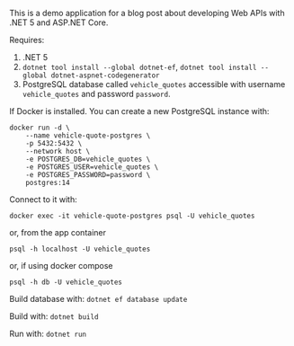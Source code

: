 This is a demo application for a blog post about developing Web APIs with .NET 5 and ASP.NET Core.

Requires:
1. .NET 5
2. `dotnet tool install --global dotnet-ef`, `dotnet tool install --global dotnet-aspnet-codegenerator`
3. PostgreSQL database called `vehicle_quotes` accessible with username `vehicle_quotes` and password `password`.

If Docker is installed. You can create a new PostgreSQL instance with:

```
docker run -d \
    --name vehicle-quote-postgres \
    -p 5432:5432 \
    --network host \
    -e POSTGRES_DB=vehicle_quotes \
    -e POSTGRES_USER=vehicle_quotes \
    -e POSTGRES_PASSWORD=password \
    postgres:14
```

Connect to it with: 
```
docker exec -it vehicle-quote-postgres psql -U vehicle_quotes
```

or, from the app container

```
psql -h localhost -U vehicle_quotes
```

or, if using docker compose

```
psql -h db -U vehicle_quotes
```

Build database with: `dotnet ef database update`

Build with:
`dotnet build`

Run with:
`dotnet run`
